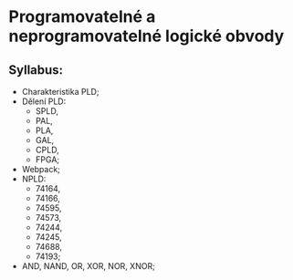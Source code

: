 # Programovatelné a neprogramovatelné logické obvody

## Syllabus:

- Charakteristika PLD;
- Dělení PLD:
    - SPLD,
    - PAL,
    - PLA,
    - GAL,
    - CPLD,
    - FPGA;
- Webpack;
- NPLD:
    - 74164,
    - 74166,
    - 74595,
    - 74573,
    - 74244,
    - 74245,
    - 74688,
    - 74193;
- AND, NAND, OR, XOR, NOR, XNOR;
